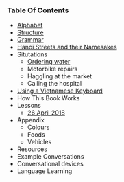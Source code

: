 ### Table Of Contents

- [Alphabet](#alphabet)
- [Structure](#structure)
- [Grammar](grammar/)
- [Hanoi Streets and their Namesakes](misc/hanoi-streets)
- Situtations
    + [Ordering water](situations/ordering-water)
    + Motorbike repairs
    + Haggling at the market
    + Calling the hospital
- [Using a Vietnamese Keyboard](#using-a-vietnamese-keyboard)
- How This Book Works
- Lessons
    + [26 April 2018](lessons/2018-april-26)
- Appendix
  - Colours
  - Foods
  - Vehicles
- Resources
- Example Conversations
- Conversational devices
- Language Learning
